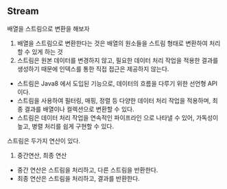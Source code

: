 ## Stream

배열을 스트림으로 변환을 해보자

1) 배열을 스트림으로 변환한다는 것은 배열의 원소들을 스트림 형태로 변환하여 처리할 수 있게 하는 것
2) 스트림은 원본 데이터를 변경하지 않고, 필요한 데이터 처리 작업을 적용한 결과를 생성하기 때문에 인덱스를 통한 직접 접근은 제공하지 않는다.

- 스트림은 Java8 에서 도입된 기능으로, 데이터의 흐름을 다루기 위한 선언형 API 이다.
- 스트림을 사용하여 필터링, 매핑, 정렬 등 다양한 데이터 처리 작업을 적용하며, 최종 결과를 배열이나 컬렉션으로 변환할 수 있다.
- 스트림은 데이터 처리 작업을 연속적인 파이프라인 으로 나타낼 수 있어, 가독성이 높고, 병렬 처리를 쉽게 구현할 수 있다.

스트림은 두가지 연산이 있다.

1) 중간연산, 최종 연산

- 중간 연산은 스트림을 처리하고, 다른 스트림을 반환한다.
- 최종 연산은 스트림을 처리하고, 결과를 반환한다. 